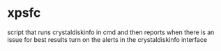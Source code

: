 # xpsfc
script that runs crystaldiskinfo in cmd and then reports when there is an issue
for best results turn on the alerts in the crystaldiskinfo interface
